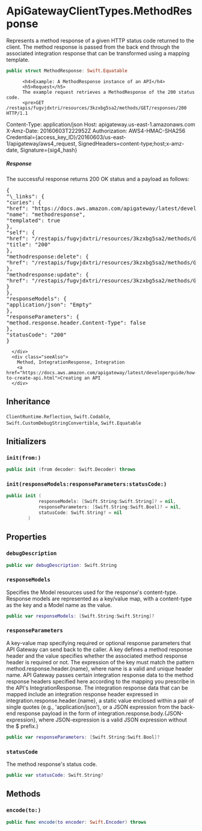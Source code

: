 # ApiGatewayClientTypes.MethodResponse

Represents a method response of a given HTTP status code returned to the client. The method response is passed from the back end through the associated integration response that can be transformed using a mapping template. <!-- API Gateway sends back the status code to the caller as the HTTP status code. Parameters and models can be used to transform the response from the method's integration.-->

<div class="remarks">

``` swift
public struct MethodResponse: Swift.Equatable 
```

``` 
      <h4>Example: A MethodResponse instance of an API</h4>
      <h5>Request</h5>
      The example request retrieves a MethodResponse of the 200 status code.
      <pre>GET /restapis/fugvjdxtri/resources/3kzxbg5sa2/methods/GET/responses/200 HTTP/1.1
```

Content-Type: application/json
Host: apigateway.us-east-1.amazonaws.com
X-Amz-Date: 20160603T222952Z
Authorization: AWS4-HMAC-SHA256 Credential={access\_key\_ID}/20160603/us-east-1/apigateway/aws4\_request, SignedHeaders=content-type;host;x-amz-date, Signature={sig4\_hash}</pre>

<h5>Response</h5>
The successful response returns 200 OK status and a payload as follows:
<pre>{
"\_links": {
"curies": {
"href": "https://docs.aws.amazon.com/apigateway/latest/developerguide/restapi-method-response-{rel}.html",
"name": "methodresponse",
"templated": true
},
"self": {
"href": "/restapis/fugvjdxtri/resources/3kzxbg5sa2/methods/GET/responses/200",
"title": "200"
},
"methodresponse:delete": {
"href": "/restapis/fugvjdxtri/resources/3kzxbg5sa2/methods/GET/responses/200"
},
"methodresponse:update": {
"href": "/restapis/fugvjdxtri/resources/3kzxbg5sa2/methods/GET/responses/200"
}
},
"responseModels": {
"application/json": "Empty"
},
"responseParameters": {
"method.response.header.Content-Type": false
},
"statusCode": "200"
}</pre>

``` 
  </div>
  <div class="seeAlso">
    Method, IntegrationResponse, Integration
    <a href="https://docs.aws.amazon.com/apigateway/latest/developerguide/how-to-create-api.html">Creating an API
  </div>
```

## Inheritance

`ClientRuntime.Reflection`, `Swift.Codable`, `Swift.CustomDebugStringConvertible`, `Swift.Equatable`

## Initializers

### `init(from:)`

``` swift
public init (from decoder: Swift.Decoder) throws 
```

### `init(responseModels:responseParameters:statusCode:)`

``` swift
public init (
            responseModels: [Swift.String:Swift.String]? = nil,
            responseParameters: [Swift.String:Swift.Bool]? = nil,
            statusCode: Swift.String? = nil
        )
```

## Properties

### `debugDescription`

``` swift
public var debugDescription: Swift.String 
```

### `responseModels`

Specifies the Model resources used for the response's content-type. Response models are represented as a key/value map, with a content-type as the key and a Model name as the value.

``` swift
public var responseModels: [Swift.String:Swift.String]?
```

### `responseParameters`

A key-value map specifying required or optional response parameters that API Gateway can send back to the caller. A key defines a method response header and the value specifies whether the associated method response header is required or not. The expression of the key must match the pattern method.response.header.{name}, where name is a valid and unique header name. API Gateway passes certain integration response data to the method response headers specified here according to the mapping you prescribe in the API's IntegrationResponse. The integration response data that can be mapped include an integration response header expressed in integration.response.header.{name}, a static value enclosed within a pair of single quotes (e.g., 'application/json'), or a JSON expression from the back-end response payload in the form of integration.response.body.{JSON-expression}, where JSON-expression is a valid JSON expression without the $ prefix.)

``` swift
public var responseParameters: [Swift.String:Swift.Bool]?
```

### `statusCode`

The method response's status code.

``` swift
public var statusCode: Swift.String?
```

## Methods

### `encode(to:)`

``` swift
public func encode(to encoder: Swift.Encoder) throws 
```
